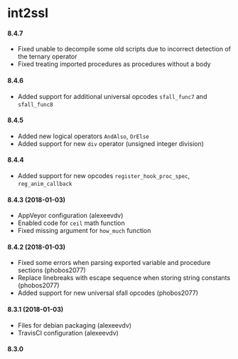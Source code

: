 int2ssl
=====
#### 8.4.7
- Fixed unable to decompile some old scripts due to incorrect detection of the ternary operator
- Fixed treating imported procedures as procedures without a body

#### 8.4.6
- Added support for additional universal opcodes `sfall_func7` and `sfall_func8`

#### 8.4.5
- Added new logical operators `AndAlso`, `OrElse`
- Added support for new `div` operator (unsigned integer division)

#### 8.4.4
- Added support for new opcodes `register_hook_proc_spec`, `reg_anim_callback`

#### 8.4.3 (2018-01-03)
- AppVeyor configuration (alexeevdv)
- Enabled code for `ceil` math function
- Fixed missing argument for `how_much` function

#### 8.4.2 (2018-01-03)
- Fixed some errors when parsing exported variable and procedure sections (phobos2077)
- Replace linebreaks with escape sequence when storing string constants (phobos2077)
- Added support for new universal sfall opcodes (phobos2077)

#### 8.3.1 (2018-01-03)
- Files for debian packaging (alexeevdv)
- TravisCI configuration (alexeevdv)

#### 8.3.0
